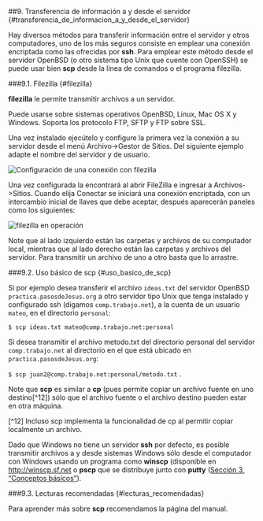 ##9. Transferencia de información a y desde el servidor {#transferencia_de_informacion_a_y_desde_el_servidor}

Hay diversos métodos para transferir información entre el servidor y otros computadores, uno de los más seguros consiste en emplear una conexión encriptada como las ofrecidas por **ssh**. Para emplear este método desde el servidor OpenBSD (o otro sistema tipo Unix que cuente con OpenSSH) se puede usar bien **scp** desde la línea de comandos o el programa filezilla.

###9.1. Filezilla {#filezilla}

**filezilla** le permite transmitir archivos a un servidor.

Puede usarse sobre sistemas operativos OpenBSD, Linux, Mac OS X y Windows. Soporta los protocolo FTP, SFTP y FTP sobre SSL.

Una vez instalado ejecútelo y configure la primera vez la conexión a su servidor desde el menú Archivo->Gestor de Sitios. Del siguiente ejemplo adapte el nombre del servidor y de usuario.

![Configuración de una conexión con filezilla](http://structio.sourceforge.net/guias/basico_OpenBSD/filezillaconexion.png)
              
Una vez configurada la encontrará al abrir FileZilla e ingresar a Archivos->Sitios. Cuando elija Conectar se iniciará una conexión encriptada, con un intercambio inicial de llaves que debe aceptar, después aparecerán paneles como los siguientes:

![filezilla en operación](http://structio.sourceforge.net/guias/basico_OpenBSD/filezilla.png)
              
Note que al lado izquierdo están las carpetas y archivos de su computador local, mientras que al lado derecho están las carpetas y archivos del servidor. Para transmitir un archivo de uno a otro basta que lo arrastre.

###9.2. Uso básico de scp {#uso_basico_de_scp}

Si por ejemplo desea transferir el archivo ```ideas.txt``` del servidor OpenBSD ```practica.pasosdeJesus.org``` a otro servidor tipo Unix que tenga instalado y configurado ssh (digamos ```comp.trabajo.net```), a la cuenta de un usuario ```mateo```, en el directorio ```personal```:

```$ scp ideas.txt mateo@comp.trabajo.net:personal```
		
Si desea transmitir el archivo metodo.txt del directorio personal del servidor ```comp.trabajo.net``` al directorio en el que está ubicado en ```practica.pasosdeJesus.org```:

```$ scp juan2@comp.trabajo.net:personal/metodo.txt``` .
		
Note que **scp** es similar a **cp** (pues permite copiar un archivo fuente en uno destino[^12]) sólo que el archivo fuente o el archivo destino pueden estar en otra máquina.

[^12] Incluso scp implementa la funcionalidad de cp al permitir copiar localmente un archivo.

Dado que Windows no tiene un servidor **ssh** por defecto, es posible transmitir archivos a y desde sistemas Windows sólo desde el computador con Windows usando un programa como **winscp** (disponible en http://winscp.sf.net o **pscp** que se distribuye junto con **putty** ([Sección 3, “Conceptos básicos”](http://socrates.io/#KaOWf1G)).

###9.3. Lecturas recomendadas {#lecturas_recomendadas}

Para aprender más sobre **scp** recomendamos la página del manual.

